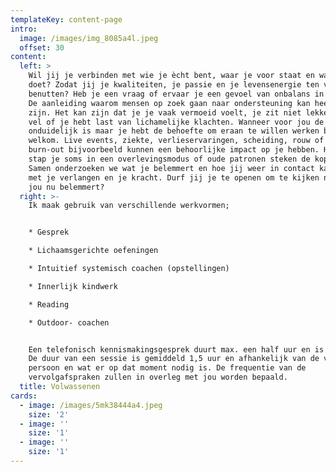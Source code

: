 ```yaml
---
templateKey: content-page
intro:
  image: /images/img_8085a4l.jpeg
  offset: 30
content:
  left: >
    Wil jij je verbinden met wie je ècht bent, waar je voor staat en wat je
    doet? Zodat jij je kwaliteiten, je passie en je levensenergie ten volle kan
    benutten? Heb je een vraag of ervaar je een gevoel van onbalans in je leven?
    De aanleiding waarom mensen op zoek gaan naar ondersteuning kan heel divers
    zijn. Het kan zijn dat je je vaak vermoeid voelt, je zit niet lekker in je
    vel of je hebt last van lichamelijke klachten. Wanneer voor jou de oorzaak
    onduidelijk is maar je hebt de behoefte om eraan te willen werken ben je
    welkom. Live events, ziekte, verlieservaringen, scheiding, rouw of een
    burn-out bijvoorbeeld kunnen een behoorlijke impact op je hebben. Hierdoor
    stap je soms in een overlevingsmodus of oude patronen steken de kop op.
    Samen onderzoeken we wat je belemmert en hoe jij weer in contact kan komen
    met je verlangen en je kracht. Durf jij je te openen om te kijken naar wat
    jou nu belemmert?
  right: >-
    Ik maak gebruik van verschillende werkvormen;


    * Gesprek

    * Lichaamsgerichte oefeningen

    * Intuitief systemisch coachen (opstellingen)

    * Innerlijk kindwerk

    * Reading

    * Outdoor- coachen


    Een telefonisch kennismakingsgesprek duurt max. een half uur en is gratis.
    De duur van een sessie is gemiddeld 1,5 uur en afhankelijk van de vraag, de
    persoon en wat er op dat moment nodig is. De frequentie van de
    vervolgafspraken zullen in overleg met jou worden bepaald.
  title: Volwassenen
cards:
  - image: /images/5mk38444a4.jpeg
    size: '2'
  - image: ''
    size: '1'
  - image: ''
    size: '1'
---
```


